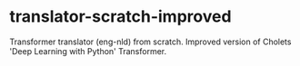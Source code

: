 # translator-scratch-improved
Transformer translator (eng-nld) from scratch. Improved version of Cholets 'Deep Learning with Python' Transformer.
